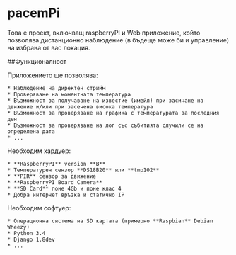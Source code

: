pacemPi
=======

Това е проект, включващ raspberryPI и Web приложение, който позволява дистанционно наблюдение (в бъдеще може би и управление) на избрана от вас локация.

##Функционалност

Приложението ще позволява:

	* Наблюдение на директен стрийм
	* Проверяване на моментната температура
	* Възможност за получаване на известие (имейл) при засичане на движение и/или при засечена висока температура
	* Възможност за проверяване на графика с температурата за последния ден
	* Възможност за проверяване на лог със събитията случили се на определена дата  
	* ...

Необходим хардуер:

	* **RaspberryPI** version **B**
	* Температурен сензор **DS18B20** или **tmp102**
	* **PIR** сензор за движение
	* **RaspberryPI Board Camera**
	* **SD Card** поне 4Gb и поне клас 4
	* Добра интернет връзка и статично IP

Необходим софтуер: 

	* Операционна система на SD картата (примерно **Raspbian** Debian Wheezy)
	* Python 3.4
	* Django 1.8dev
	* ... 
